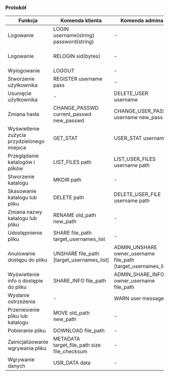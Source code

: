 ### Protokół

Funkcja | Komenda klienta | Komenda admina | Odpowiedź serwera
--- | --- | --- | ---
Logowanie | LOGIN username(string) password(string) | - | LOGGED sid(bytes) [warn_list] / ERROR msg(str)
Logowanie | RELOGIN sid(bytes) | - | LOGGED sid(bytes) [warn_list] / ERROR msg(str)
Wylogowanie | LOGOUT | - | OK / ERROR code msg
Stworzenie użytkownika | REGISTER username pass | - | OK / ERROR code msg
Usunięcie użytkownika | - | DELETE_USER username | OK / ERROR code msg
Zmiana hasła | CHANGE_PASSWD current_passwd new_passwd | CHANGE_USER_PASS username new_pass | OK / ERROR code msg
Wyświetlenie zużycia przydzielonego miejsca | GET_STAT | USER_STAT username | STAT [stat_list] - do przemyślenia
Przeglądanie katalogów i plików | LIST_FILES path | LIST_USER_FILES username path | FILES [file_with_metadata_list]
Stworzenie katalogu | MKDIR path | - | OK / ERROR code msg
Skasowanie katalogu lub pliku | DELETE path | DELETE_USER_FILE username path | OK / ERROR code msg
Zmiana nazwy katalogu lub pliku | RENAME old_path new_path | - | OK / ERROR code msg
Udostępnienie pliku | SHARE file_path target_usernames_list | - | OK / ERROR code msg
Anulowanie dostępu do pliku | UNSHARE file_path [target_usernames_list] | ADMIN_UNSHARE owner_username file_path [target_usernames_list] | OK / ERROR code msg
Wyświetlenie info o dostępie do pliku | SHARE_INFO file_path | ADMIN_SHARE_INFO owner_username file_path | SHARED file_path [who_list]
Wysłanie ostrzeżenia | - | WARN user message | OK / ERROR code msg
Przeniesienie pliku lub katalogu | MOVE old_path new_path | - | OK / ERROR code msg
Pobieranie pliku | DOWNLOAD file_path | - | SRV_DATA data
Zainicjalizowanie wgrywania pliku | METADATA target_file_path size file_checksum | - | CAN_SEND starting_chunk / ERROR code msg
Wgrywanie danych | USR_DATA data | - | OK / ERROR code msg